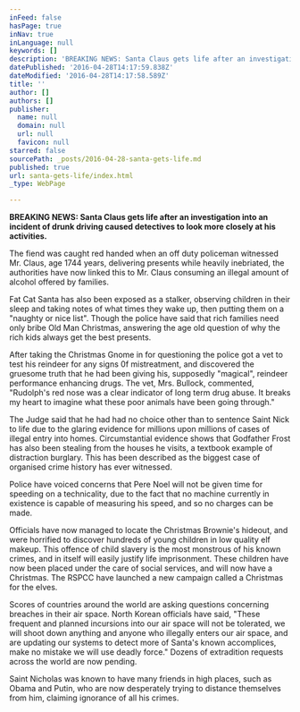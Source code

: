 ```yaml
---
inFeed: false
hasPage: true
inNav: true
inLanguage: null
keywords: []
description: 'BREAKING NEWS: Santa Claus gets life after an investigation into an incident of drunk driving caused detectives to look more closely at his activities.'
datePublished: '2016-04-28T14:17:59.838Z'
dateModified: '2016-04-28T14:17:58.589Z'
title: ''
author: []
authors: []
publisher:
  name: null
  domain: null
  url: null
  favicon: null
starred: false
sourcePath: _posts/2016-04-28-santa-gets-life.md
published: true
url: santa-gets-life/index.html
_type: WebPage

---
```

**BREAKING NEWS: Santa Claus gets life after an investigation into an incident of drunk driving caused detectives to look more closely at his activities.**

The fiend was caught red handed when an off duty policeman witnessed Mr. Claus, age 1744 years, delivering presents while heavily inebriated, the authorities have now linked this to Mr. Claus consuming an illegal amount of alcohol offered by families.

Fat Cat Santa has also been exposed as a stalker, observing children in their sleep and taking notes of what times they wake up, then putting them on a "naughty or nice list". Though the police have said that rich families need only bribe Old Man Christmas, answering the age old question of why the rich kids always get the best presents.

After taking the Christmas Gnome in for questioning the police got a vet to test his reindeer for any signs 0f mistreatment, and discovered the gruesome truth that he had been giving his, supposedly "magical", reindeer performance enhancing drugs. The vet, Mrs. Bullock, commented, "Rudolph's red nose was a clear indicator of long term drug abuse. It breaks my heart to imagine what these poor animals have been going through."

The Judge said that he had had no choice other than to sentence Saint Nick to life due to the glaring evidence for millions upon millions of cases of illegal entry into homes. Circumstantial evidence shows that Godfather Frost has also been stealing from the houses he visits, a textbook example of distraction burglary. This has been described as the biggest case of organised crime history has ever witnessed.

Police have voiced concerns that Pere Noel will not be given time for speeding on a technicality, due to the fact that no machine currently in existence is capable of measuring his speed, and so no charges can be made.

Officials have now managed to locate the Christmas Brownie's hideout, and were horrified to discover hundreds of young children in low quality elf makeup. This offence of child slavery is the most monstrous of his known crimes, and in itself will easily justify life imprisonment. These children have now been placed under the care of social services, and will now have a Christmas. The RSPCC have launched a new campaign called a Christmas for the elves.

Scores of countries around the world are asking questions concerning breaches in their air space. North Korean officials have said, "These frequent and planned incursions into our air space will not be tolerated, we will shoot down anything and anyone who illegally enters our air space, and are updating our systems to detect more of Santa's known accomplices, make no mistake we will use deadly force." Dozens of extradition requests across the world are now pending.

Saint Nicholas was known to have many friends in high places, such as Obama and Putin, who are now desperately trying to distance themselves from him, claiming ignorance of all his crimes.